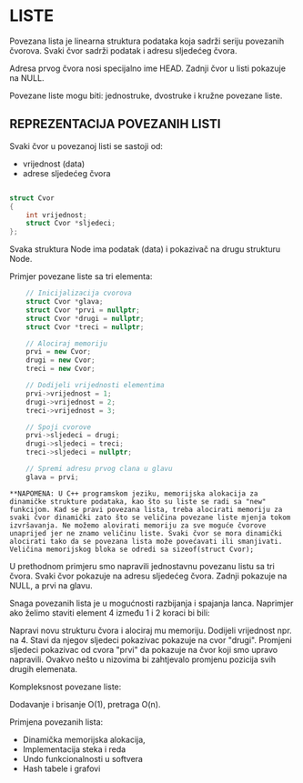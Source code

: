 # LISTE

Povezana lista je linearna struktura podataka koja sadrži seriju povezanih čvorova. Svaki čvor sadrži podatak i adresu sljedećeg čvora.

Adresa prvog čvora nosi specijalno ime HEAD. Zadnji čvor u listi pokazuje na NULL.

Povezane liste mogu biti: jednostruke, dvostruke i kružne povezane liste.

## REPREZENTACIJA POVEZANIH LISTI

Svaki čvor u povezanoj listi se sastoji od:
* vrijednost (data)
* adrese sljedećeg čvora

```c++

struct Cvor
{
    int vrijednost;
    struct Cvor *sljedeci;
};

```

Svaka struktura Node ima podatak (data) i pokazivač na drugu strukturu Node.

Primjer povezane liste sa tri elementa:

```c++
    // Inicijalizacija cvorova
    struct Cvor *glava;
    struct Cvor *prvi = nullptr;
    struct Cvor *drugi = nullptr;
    struct Cvor *treci = nullptr;

    // Alociraj memoriju
    prvi = new Cvor;
    drugi = new Cvor;
    treci = new Cvor;

    // Dodijeli vrijednosti elementima
    prvi->vrijednost = 1;
    drugi->vrijednost = 2;
    treci->vrijednost = 3;

    // Spoji cvorove
    prvi->sljedeci = drugi;
    drugi->sljedeci = treci;
    treci->sljedeci = nullptr;

    // Spremi adresu prvog clana u glavu
    glava = prvi;
```

```**NAPOMENA: U C++ programskom jeziku, memorijska alokacija za dinamičke strukture podataka, kao što su liste se radi sa "new" funkcijom. Kad se pravi povezana lista, treba alocirati memoriju za svaki čvor dinamički zato što se veličina povezane liste mjenja tokom izvršavanja. Ne možemo alovirati memoriju za sve moguće čvorove unaprijed jer ne znamo veličinu liste. Svaki čvor se mora dinamički alocirati tako da se povezana lista može povećavati ili smanjivati. Veličina memorijskog bloka se odredi sa sizeof(struct Cvor);``` 

U prethodnom primjeru smo napravili jednostavnu povezanu listu sa tri čvora. Svaki čvor pokazuje na adresu sljedećeg čvora. Zadnji pokazuje na NULL, a prvi na glavu.

Snaga povezanih lista je u mogućnosti razbijanja i spajanja lanca. Naprimjer ako želimo staviti element 4 između 1 i 2 koraci bi bili:

Napravi novu strukturu čvora i alociraj mu memoriju. Dodijeli vrijednost npr. na 4. Stavi da njegov sljedeci pokazivac pokazuje na cvor "drugi". Promjeni sljedeci pokazivac od cvora "prvi" da pokazuje na čvor koji smo upravo napravili. Ovakvo nešto u nizovima bi zahtjevalo promjenu pozicija svih drugih elemenata.

Kompleksnost povezane liste:

Dodavanje i brisanje O(1), pretraga O(n).

Primjena povezanih lista:

* Dinamička memorijska alokacija,
* Implementacija steka i reda
* Undo funkcionalnosti u softvera
* Hash tabele i grafovi